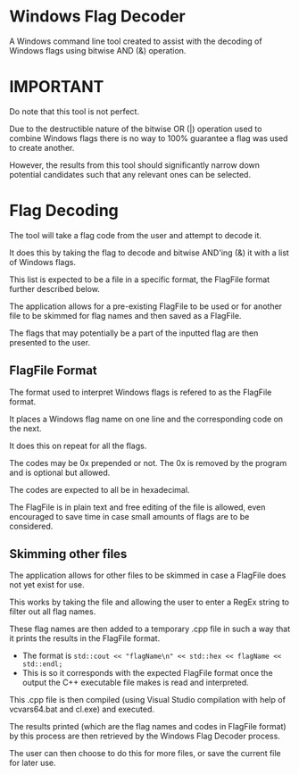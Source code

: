 # Windows Flag Decoder
A Windows command line tool created to assist with the decoding of Windows flags using bitwise AND (&amp;) operation.

# IMPORTANT
Do note that this tool is not perfect.

Due to the destructible nature of the bitwise OR (|) operation used to combine Windows flags there is no way to 100% guarantee a flag was used to create another.

However, the results from this tool should significantly narrow down potential candidates such that any relevant ones can be selected.

# Flag Decoding
The tool will take a flag code from the user and attempt to decode it.

It does this by taking the flag to decode and bitwise AND'ing (&) it with a list of Windows flags.

This list is expected to be a file in a specific format, the FlagFile format further described below.

The application allows for a pre-existing FlagFile to be used or for another file to be skimmed for flag names and then saved as a FlagFile.

The flags that may potentially be a part of the inputted flag are then presented to the user.

## FlagFile Format
The format used to interpret Windows flags is refered to as the FlagFile format.

It places a Windows flag name on one line and the corresponding code on the next.

It does this on repeat for all the flags.

The codes may be 0x prepended or not. The 0x is removed by the program and is optional but allowed.

The codes are expected to all be in hexadecimal.

The FlagFile is in plain text and free editing of the file is allowed, even encouraged to save time in case small amounts of flags are to be considered.

## Skimming other files
The application allows for other files to be skimmed in case a FlagFile does not yet exist for use.

This works by taking the file and allowing the user to enter a RegEx string to filter out all flag names.

These flag names are then added to a temporary .cpp file in such a way that it prints the results in the FlagFile format.
- The format is `std::cout << "flagName\n" << std::hex << flagName << std::endl;`
- This is so it corresponds with the expected FlagFile format once the output the C++ executable file makes is read and interpreted.
	
This .cpp file is then compiled (using Visual Studio compilation with help of vcvars64.bat and cl.exe) and executed.

The results printed (which are the flag names and codes in FlagFile format) by this process are then retrieved by the Windows Flag Decoder process.

The user can then choose to do this for more files, or save the current file for later use.
